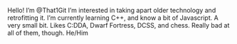 Hello!
I’m @That1Git
I’m interested in taking apart older technology and retrofitting it.
I’m currently learning C++, and know a bit of Javascript. A very small bit.
Likes C:DDA, Dwarf Fortress, DCSS, and chess. Really bad at all of them, though.
He/Him
